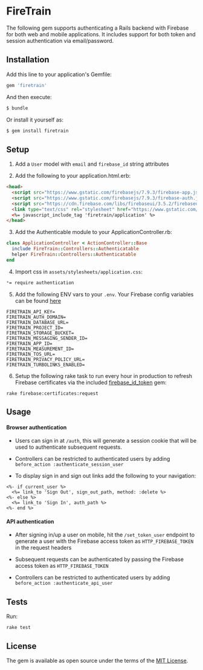 # FireTrain

The following gem supports authenticating a Rails backend with Firebase for both web and mobile applications. It includes support for both token and session authentication via email/password.

## Installation
Add this line to your application's Gemfile:

```ruby
gem 'firetrain'
```

And then execute:
```bash
$ bundle
```

Or install it yourself as:
```bash
$ gem install firetrain
```

## Setup

1. Add a `User` model with `email` and `firebase_id` string attributes

2. Add the following to your application.html.erb:
```html
<head>
  <script src="https://www.gstatic.com/firebasejs/7.9.3/firebase-app.js"></script>
  <script src="https://www.gstatic.com/firebasejs/7.9.3/firebase-auth.js"></script>
  <script src="https://cdn.firebase.com/libs/firebaseui/3.5.2/firebaseui.js"></script>
  <link type="text/css" rel="stylesheet" href="https://www.gstatic.com/firebasejs/ui/4.4.0/firebase-ui-auth.css" />
  <%= javascript_include_tag 'firetrain/application' %>
</head>
```

3. Add the Authenticable module to your ApplicationController.rb:

``` ruby 
class ApplicationController < ActionController::Base
  include FireTrain::Controllers::Authenticatable
  helper FireTrain::Controllers::Authenticatable
end
```

4. Import css in `assets/stylesheets/application.css`:

```css
*= require authentication
```

5. Add the following ENV vars to your `.env`. Your Firebase config variables can be found [here](https://support.google.com/firebase/answer/7015592)

```console
FIRETRAIN_API_KEY=
FIRETRAIN_AUTH_DOMAIN=
FIRETRAIN_DATABASE_URL=
FIRETRAIN_PROJECT_ID=
FIRETRAIN_STORAGE_BUCKET=
FIRETRAIN_MESSAGING_SENDER_ID=
FIRETRAIN_APP_ID=
FIRETRAIN_MEASUREMENT_ID=
FIRETRAIN_TOS_URL=
FIRETRAIN_PRIVACY_POLICY_URL=
FIRETRAIN_TURBOLINKS_ENABLED=
```

6. Setup the following rake task to run every hour in production to refresh Firebase certificates via the included [firebase_id_token](https://github.com/fschuindt/firebase_id_token) gem:

```console
rake firebase:certificates:request
```

## Usage

#### Browser authentication
+ Users can sign in at `/auth`, this will generate a session cookie that will be used to authenticate subsequent requests.

+ Controllers can be restricted to authenticated users by adding `before_action :authenticate_session_user`

+ To display sign in and sign out links add the following to your navigation:

```erb
<%- if current_user %>
  <%= link_to 'Sign Out', sign_out_path, method: :delete %>
<%- else %>
  <%= link_to 'Sign In', auth_path %>
<%- end %>
```

#### API authentication

+ After signing in/up a user on mobile, hit the `/set_token_user` endpoint to generate a user with the Firebase access token as `HTTP_FIREBASE_TOKEN` in the request headers

+ Subsequent requests can be authenticated by passing the Firebase access token as `HTTP_FIREBASE_TOKEN`

+ Controllers can be restricted to authenticated users by adding `before_action :authenticate_api_user`

## Tests

Run:

```console
rake test
```

## License
The gem is available as open source under the terms of the [MIT License](https://opensource.org/licenses/MIT).
